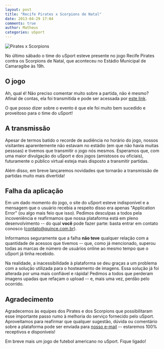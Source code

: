 ```yaml
---
layout: post
title: "Recife Pirates x Scorpions de Natal"
date: 2013-04-29 17:04
comments: true
author: Matheus
categories: uSport
---
```


![Pirates x Scorpions](http://i.minus.com/i5szUGDQjElpT.jpg)

No último sábado o time do uSport esteve presente no jogo Recife Pirates contra
os Scorpions de Natal, que aconteceu no Estádio Municipal de Camaragibe às 19h.

<!-- more -->

## O jogo
Ah, qual é! Não preciso comentar muito sobre a partida, não é mesmo? Afinal de
contas, ela foi transmitida e pode ser acessada por
[este link](http://www.usport.com.br/matches/2).

O que posso dizer sobre o evento é que ele foi muito bem sucedido e proveitoso
para o time do uSport!

## A transmissão
Apesar de termos batido o recorde de audiência no horário do jogo, nossos
visitantes aparentemente não estavam no estádio (em que não havia muitas pessoas)
e tivemos que transmitir o jogo nós mesmos. Esperamos que, com uma maior
divulgação do uSport e dos jogos (amistosos ou oficiais), futuramente o público
virtual esteja mais disposto a transmitir partidas.

Além disso, em breve lançaremos novidades que tornarão a transmissão de partidas
muito mais divertida!

## Falha da aplicação
Em um dado momento do jogo, o site do uSport esteve indisponível e a mensagem
que o usuário recebia a respeito disso era apenas "Application Error" (ou algo
mais feio que isso). Pedimos desculpas a todos pela incoveniência e
reafirmamos que nossa plataforma está em pleno desenvolvimento -- do qual **você**
pode fazer parte: basta entrar em contato conosco
([contato@quince.com.br](mailto:contato@quince.com.br)).

Informamos seguramente que a falha **não teve** qualquer relação com a quantidade
de acessos que tivemos -- que, como já mencionado, superou todas as marcas de
número de usuários online ao mesmo tempo que o uSport já tinha recebido.

Na realidade, a inacessibilidade à plataforma se deu graças a um problema com
a solução utilizada para o hosteamento de imagens. Essa solução já foi alterada
por uma mais confiável e rápida! Pedimos a todos que perderam imagens upadas que
refaçam o upload -- e, mais uma vez, perdão pelo ocorrido.

## Agradecimento
Agradecemos às equipes dos Pirates e dos Scorpions que possibilitaram esse
importante passo rumo à melhoria do serviço fornecido pelo uSport. Aproveitamos
para reafirmar que qualquer sugestão, dúvida ou comentário sobre a plataforma
pode ser enviada para [nosso e-mail](mailto:contato@quince.com.br) -- estaremos
100% receptivos e disponíveis!

Em breve mais um jogo de futebol americano no uSport. Fique ligado!
